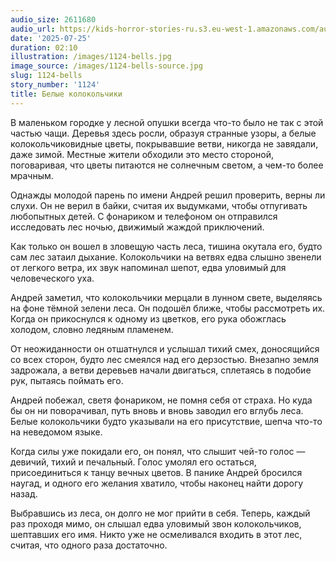 ```yaml
---
audio_size: 2611680
audio_url: https://kids-horror-stories-ru.s3.eu-west-1.amazonaws.com/audio/1124-bells.mp3
date: '2025-07-25'
duration: 02:10
illustration: /images/1124-bells.jpg
image_source: /images/1124-bells-source.jpg
slug: 1124-bells
story_number: '1124'
title: Белые колокольчики
---
```


В маленьком городке у лесной опушки всегда что-то было не так с этой частью чащи. Деревья здесь росли, образуя странные узоры, а белые колокольчиковидные цветы, покрывавшие ветви, никогда не завядали, даже зимой. Местные жители обходили это место стороной, поговаривая, что цветы питаются не солнечным светом, а чем-то более мрачным.

Однажды молодой парень по имени Андрей решил проверить, верны ли слухи. Он не верил в байки, считая их выдумками, чтобы отпугивать любопытных детей. С фонариком и телефоном он отправился исследовать лес ночью, движимый жаждой приключений.

Как только он вошел в зловещую часть леса, тишина окутала его, будто сам лес затаил дыхание. Колокольчики на ветвях едва слышно звенели от легкого ветра, их звук напоминал шепот, едва уловимый для человеческого уха.

Андрей заметил, что колокольчики мерцали в лунном свете, выделяясь на фоне тёмной зелени леса. Он подошёл ближе, чтобы рассмотреть их. Когда он прикоснулся к одному из цветков, его рука обожглась холодом, словно ледяным пламенем.

От неожиданности он отшатнулся и услышал тихий смех, доносящийся со всех сторон, будто лес смеялся над его дерзостью. Внезапно земля задрожала, а ветви деревьев начали двигаться, сплетаясь в подобие рук, пытаясь поймать его.

Андрей побежал, светя фонариком, не помня себя от страха. Но куда бы он ни поворачивал, путь вновь и вновь заводил его вглубь леса. Белые колокольчики будто указывали на его присутствие, шепча что-то на неведомом языке.

Когда силы уже покидали его, он понял, что слышит чей-то голос — девичий, тихий и печальный. Голос умолял его остаться, присоединиться к танцу вечных цветов. В панике Андрей бросился наугад, и одного его желания хватило, чтобы наконец найти дорогу назад.

Выбравшись из леса, он долго не мог прийти в себя. Теперь, каждый раз проходя мимо, он слышал едва уловимый звон колокольчиков, шептавших его имя. Никто уже не осмеливался входить в этот лес, считая, что одного раза достаточно.